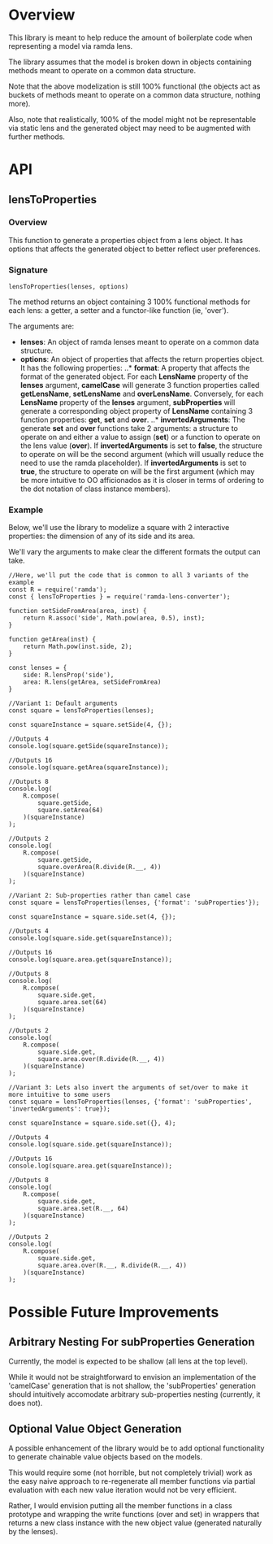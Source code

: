 # Overview

This library is meant to help reduce the amount of boilerplate code when representing a model via ramda lens.

The library assumes that the model is broken down in objects containing methods meant to operate on a common data structure.

Note that the above modelization is still 100% functional (the objects act as buckets of methods meant to operate on a common data structure, nothing more).

Also, note that realistically, 100% of the model might not be representable via static lens and the generated object may need to be augmented with further methods.

# API

## lensToProperties

### Overview

This function to generate a properties object from a lens object. It has options that affects the generated object to better reflect user preferences.

### Signature

```
lensToProperties(lenses, options)
```

The method returns an object containing 3 100% functional methods for each lens: a getter, a setter and a functor-like function (ie, 'over').

The arguments are:

- **lenses**: An object of ramda lenses meant to operate on a common data structure.
- **options**: An object of properties that affects the return properties object. It has the following properties:
..* **format**: A property that affects the format of the generated object. For each **LensName** property of the **lenses** argument, **camelCase** will generate 3 function properties called **getLensName**, **setLensName** and **overLensName**. Conversely, for each **LensName** property of the **lenses** argument, **subProperties** will generate a corresponding object property of **LensName** containing 3 function properties: **get**, **set** and **over**.
..* **invertedArguments**: The generate **set** and **over** functions take 2 arguments: a structure to operate on and either a value to assign (**set**) or a function to operate on the lens value (**over**). If **invertedArguments** is set to **false**, the structure to operate on will be the second argument (which will usually reduce the need to use the ramda placeholder). If **invertedArguments** is set to **true**, the structure to operate on will be the first argument (which may be more intuitive to OO afficionados as it is closer in terms of ordering to the dot notation of class instance members).

### Example

Below, we'll use the library to modelize a square with 2 interactive properties: the dimension of any of its side and its area.

We'll vary the arguments to make clear the different formats the output can take.

```
//Here, we'll put the code that is common to all 3 variants of the example
const R = require('ramda');
const { lensToProperties } = require('ramda-lens-converter');

function setSideFromArea(area, inst) {
    return R.assoc('side', Math.pow(area, 0.5), inst);
}

function getArea(inst) {
    return Math.pow(inst.side, 2);
}

const lenses = {
    side: R.lensProp('side'),
    area: R.lens(getArea, setSideFromArea)
}
```

```
//Variant 1: Default arguments
const square = lensToProperties(lenses);

const squareInstance = square.setSide(4, {});

//Outputs 4
console.log(square.getSide(squareInstance));

//Outputs 16
console.log(square.getArea(squareInstance));

//Outputs 8
console.log(
    R.compose(
        square.getSide,
        square.setArea(64)
    )(squareInstance)  
);  

//Outputs 2
console.log(
    R.compose(
        square.getSide,
        square.overArea(R.divide(R.__, 4))
    )(squareInstance)  
);  
```

```
//Variant 2: Sub-properties rather than camel case
const square = lensToProperties(lenses, {'format': 'subProperties'});

const squareInstance = square.side.set(4, {});

//Outputs 4
console.log(square.side.get(squareInstance));

//Outputs 16
console.log(square.area.get(squareInstance));

//Outputs 8
console.log(
    R.compose(
        square.side.get,
        square.area.set(64)
    )(squareInstance)  
);  

//Outputs 2
console.log(
    R.compose(
        square.side.get,
        square.area.over(R.divide(R.__, 4))
    )(squareInstance)  
);  
```

```
//Variant 3: Lets also invert the arguments of set/over to make it more intuitive to some users
const square = lensToProperties(lenses, {'format': 'subProperties', 'invertedArguments': true});

const squareInstance = square.side.set({}, 4);

//Outputs 4
console.log(square.side.get(squareInstance));

//Outputs 16
console.log(square.area.get(squareInstance));

//Outputs 8
console.log(
    R.compose(
        square.side.get,
        square.area.set(R.__, 64)
    )(squareInstance)  
);  

//Outputs 2
console.log(
    R.compose(
        square.side.get,
        square.area.over(R.__, R.divide(R.__, 4))
    )(squareInstance)  
);  
```

# Possible Future Improvements

## Arbitrary Nesting For subProperties Generation

Currently, the model is expected to be shallow (all lens at the top level).

While it would not be straightforward to envision an implementation of the 'camelCase' generation that is not shallow, the 'subProperties' generation should intuitively accomodate arbitrary sub-properties nesting (currently, it does not).

## Optional Value Object Generation

A possible enhancement of the library would be to add optional functionality to generate chainable value objects based on the models.

This would require some (not horrible, but not completely trivial) work as the easy naive approach to re-regenerate all member functions via partial evaluation with each new value iteration would not be very efficient.

Rather, I would envision putting all the member functions in a class prototype and wrapping the write functions (over and set) in wrappers that returns a new class instance with the new object value (generated naturally by the lenses).
